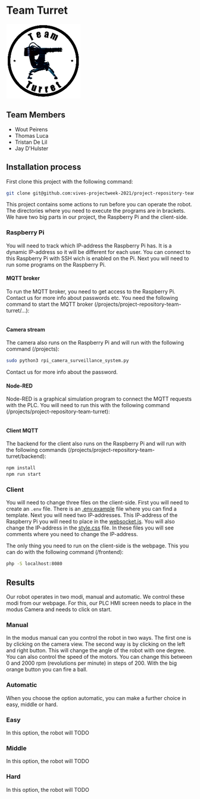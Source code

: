 # Team Turret

![Team Turret img](./img/TeamTurretWhite.png)

## Team Members

- Wout Peirens
- Thomas Luca
- Tristan De Lil
- Jay D'Hulster

## Installation process

First clone this project with the following command:

```bash
git clone git@github.com:vives-projectweek-2021/project-repository-team-turret.git
```

This project contains some actions to run before you can operate the robot. The directories where you need to execute the programs are in brackets. We have two big parts in our project, the Raspberry Pi and the client-side.

### Raspberry Pi

You will need to track which IP-address the Raspberry Pi has. It is a dynamic IP-address so it will be different for each user. You can connect to this Raspberry Pi with SSH wich is enabled on the Pi. Next you will need to run some programs on the Raspberry Pi.

#### MQTT broker

To run the MQTT broker, you need to get access to the Raspberry Pi. Contact us for more info about passwords etc.
You need the following command to start the MQTT broker (/projects/project-repository-team-turret/...):

```bash

```

#### Camera stream

The camera also runs on the Raspberry Pi and will run with the following command (/projects):

```bash
sudo python3 rpi_camera_surveillance_system.py
```

Contact us for more info about the password.

#### Node-RED

Node-RED is a graphical simulation program to connect the MQTT requests with the PLC. You will need to run this with the following command (/projects/project-repository-team-turret):

```bash

```

#### Client MQTT

The backend for the client also runs on the Raspberry Pi and will run with the following commands (/projects/project-repository-team-turret/backend):

```bash
npm install
npm run start
```

### Client

You will need to change three files on the client-side. First you will need to create an `.env` file. There is an [.env.example](/backend/.env.example) file where you can find a template. Next you will need two IP-addresses. This IP-address of the Raspberry Pi you will need to place in the [websocket.js](/frontend/src/websocket.js). You will also change the IP-address in the [style.css](/frontend/styles/style.css) file. In these files you will see comments where you need to change the IP-address.

The only thing you need to run on the client-side is the webpage. This you can do with the following command (/frontend):

```bash
php -S localhost:8080
```

## Results

Our robot operates in two modi, manual and automatic. We control these modi from our webpage. For this, our PLC HMI screen needs to place in the modus Camera and needs to click on start.

### Manual

In the modus manual can you control the robot in two ways. The first one is by clicking on the camera view. The second way is by clicking on the left and right button. This will change the angle of the robot with one degree. You can also control the speed of the motors. You can change this between 0 and 2000 rpm (revolutions per minute) in steps of 200. With the big orange button you can fire a ball.

### Automatic

When you choose the option automatic, you can make a further choice in easy, middle or hard.

### Easy

In this option, the robot will TODO

### Middle

In this option, the robot will TODO

### Hard

In this option, the robot will TODO
